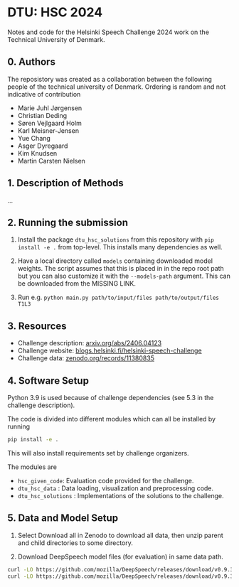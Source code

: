 # DTU: HSC 2024

Notes and code for the Helsinki Speech Challenge 2024 work on the Technical University of Denmark.

## 0. Authors

The reposistory was created as a collaboration between the following people of the technical university of Denmark. Ordering is random and not indicative of contribution

- Marie Juhl Jørgensen
- Christian Deding
- Søren Vejlgaard Holm
- Karl Meisner-Jensen
- Yue Chang
- Asger Dyregaard
- Kim Knudsen
- Martin Carsten Nielsen

## 1. Description of Methods

...

## 2. Running the submission
 1. Install the package `dtu_hsc_solutions` from this repository with `pip install -e .` from top-level. 
    This installs many dependencies as well.

 2. Have a local directory called `models` containing downloaded model weights. The script assumes 
    that this is placed in in the repo root path but you can also customize it with the `--models-path` argument.
    This can be downloaded from the MISSING LINK.

 3. Run e.g. `python main.py path/to/input/files path/to/output/files T1L3`

## 3. Resources

- Challenge description: [arxiv.org/abs/2406.04123](https://arxiv.org/abs/2406.04123)
- Challenge website: [blogs.helsinki.fi/helsinki-speech-challenge](https://blogs.helsinki.fi/helsinki-speech-challenge/)
- Challenge data: [zenodo.org/records/11380835](https://zenodo.org/records/11380835)

## 4. Software Setup
Python 3.9 is used because of challenge dependencies (see 5.3 in the challenge description).

The code is divided into different modules which can all be installed by running
```bash
pip install -e .
```
This will also install requirements set by challenge organizers.


The modules are
- `hsc_given_code`: Evaluation code provided for the challenge.
- `dtu_hsc_data` : Data loading, visualization and preprocessing code.
- `dtu_hsc_solutions` : Implementations of the solutions to the challenge.

## 5. Data and Model Setup

1. Select Download all in Zenodo to download all data, then unzip parent and child directories to some directory.

2. Download DeepSpeech model files (for evaluation) in same data path.
```bash
curl -LO https://github.com/mozilla/DeepSpeech/releases/download/v0.9.3/deepspeech-0.9.3-models.pbmm
curl -LO https://github.com/mozilla/DeepSpeech/releases/download/v0.9.3/deepspeech-0.9.3-models.scorer
```

<!--
## 4. Running the Code
You can check the evaluation on the original audio running something like:
```bash
# Handy short-hand to the top-level path of the challenge data and models
export HSC=~/Downloads/hsc
python -m hsc_given_code.evaluate \
    --text_file $HSC/Task_1_Level_1/Task_1_Level_1_text_samples.txt \
    --model_path $HSC/deepspeech-0.9.3-models.pbmm \
    --scorer_path $HSC/deepspeech-0.9.3-models.scorer \
    --audio_dir $HSC/Task_1_Level_1/Recorded
```
Or in a powershell terminal:
```python -m hsc_given_code.evaluate --text_file data/Task_2_Level_1/Task_2_Level_1/Task_2_Level_1_text_samples.txt --model_path data/deepspeech-0.9.3-models.pbmm --scorer_path data/deepspeech-0.9.3-models.scorer --audio_dir data/Task_2_Level_1/Task_2_Level_1/Recorded```

Here, I see an average CER of 4.3%.

and you can try an example solution (Wiener filtering):
```bash
# Runs the speech enhancement "solution"
python -m dtu_hsc_solutions $HSC wiener
# and then evaluate
python -m hsc_given_code.evaluate \
    --text_file $HSC/Task_1_Level_1/Task_1_Level_1_text_samples.txt \
    --model_path $HSC/deepspeech-0.9.3-models.pbmm \
    --scorer_path $HSC/deepspeech-0.9.3-models.scorer \
    --audio_dir $HSC/output/wiener/Task_1_Level_1
```
It displays mean CER = 10.3%: even worse than simply running the original audio - there is work to do!
-->
